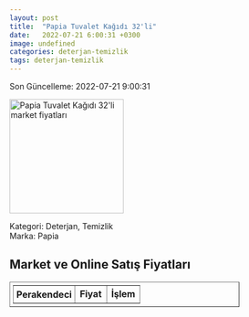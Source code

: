 ```yaml
---
layout: post
title:  "Papia Tuvalet Kağıdı 32'li"
date:   2022-07-21 6:00:31 +0300
image: undefined
categories: deterjan-temizlik
tags: deterjan-temizlik
---
```


Son Güncelleme: 2022-07-21 9:00:31

<img src="undefined" width="200" alt="Papia Tuvalet Kağıdı 32'li market fiyatları" />

Kategori: Deterjan, Temizlik
<br />
Marka: Papia

<h2>Market ve Online Satış Fiyatları</h2>

<table border="1" style="padding: 5px;width:80%;">
  <tr>
    <td style="padding: 5px;"><strong>Perakendeci</strong></td>
    <td><strong>Fiyat</strong></td>
    <td><strong>İşlem</strong></td>
  </tr>
  
</table>
